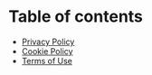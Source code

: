 # Table of contents

* [Privacy Policy](README.md)
* [Cookie Policy](cookie-policy.md)
* [Terms of Use](terms-of-use.md)
